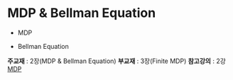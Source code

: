 # MDP & Bellman Equation

+ MDP

+ Bellman Equation

**주교재** : 2장(MDP & Bellman Equation)
**부교재** : 3장(Finite MDP)
**참고강의** : 2강 [MDP](https://www.youtube.com/watch?v=lfHX2hHRMVQ&t=10s)

